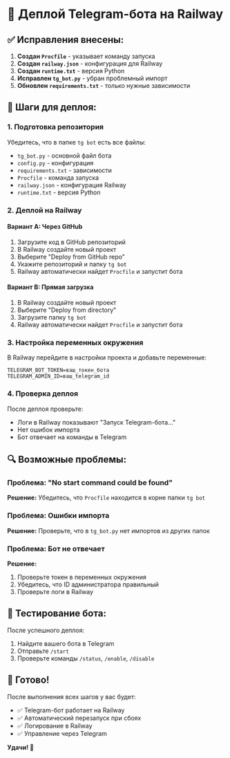 # 🚀 Деплой Telegram-бота на Railway

## ✅ Исправления внесены:

1. **Создан `Procfile`** - указывает команду запуска
2. **Создан `railway.json`** - конфигурация для Railway
3. **Создан `runtime.txt`** - версия Python
4. **Исправлен `tg_bot.py`** - убран проблемный импорт
5. **Обновлен `requirements.txt`** - только нужные зависимости

## 🔧 Шаги для деплоя:

### 1. Подготовка репозитория
Убедитесь, что в папке `tg bot` есть все файлы:
- `tg_bot.py` - основной файл бота
- `config.py` - конфигурация
- `requirements.txt` - зависимости
- `Procfile` - команда запуска
- `railway.json` - конфигурация Railway
- `runtime.txt` - версия Python

### 2. Деплой на Railway

#### Вариант A: Через GitHub
1. Загрузите код в GitHub репозиторий
2. В Railway создайте новый проект
3. Выберите "Deploy from GitHub repo"
4. Укажите репозиторий и папку `tg bot`
5. Railway автоматически найдет `Procfile` и запустит бота

#### Вариант B: Прямая загрузка
1. В Railway создайте новый проект
2. Выберите "Deploy from directory"
3. Загрузите папку `tg bot`
4. Railway автоматически найдет `Procfile` и запустит бота

### 3. Настройка переменных окружения

В Railway перейдите в настройки проекта и добавьте переменные:

```
TELEGRAM_BOT_TOKEN=ваш_токен_бота
TELEGRAM_ADMIN_ID=ваш_telegram_id
```

### 4. Проверка деплоя

После деплоя проверьте:
- Логи в Railway показывают "Запуск Telegram-бота..."
- Нет ошибок импорта
- Бот отвечает на команды в Telegram

## 🔍 Возможные проблемы:

### Проблема: "No start command could be found"
**Решение:** Убедитесь, что `Procfile` находится в корне папки `tg bot`

### Проблема: Ошибки импорта
**Решение:** Проверьте, что в `tg_bot.py` нет импортов из других папок

### Проблема: Бот не отвечает
**Решение:** 
1. Проверьте токен в переменных окружения
2. Убедитесь, что ID администратора правильный
3. Проверьте логи в Railway

## 📱 Тестирование бота:

После успешного деплоя:
1. Найдите вашего бота в Telegram
2. Отправьте `/start`
3. Проверьте команды `/status`, `/enable`, `/disable`

## 🎯 Готово!

После выполнения всех шагов у вас будет:
- ✅ Telegram-бот работает на Railway
- ✅ Автоматический перезапуск при сбоях
- ✅ Логирование в Railway
- ✅ Управление через Telegram

**Удачи! 🚀** 